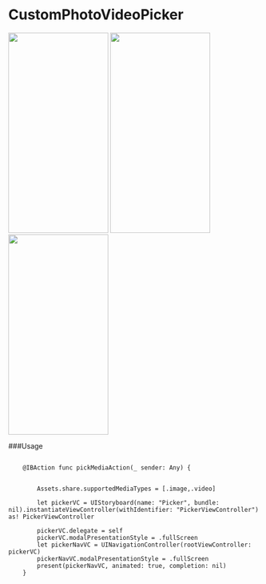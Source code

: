 # CustomPhotoVideoPicker

<p float="left">
 <img src="https://user-images.githubusercontent.com/29371886/145667507-4fd26399-8abf-492a-93e6-2a00131df508.png" data-canonical-src="https://gyazo.com/eb5c5741b6a9a16c692170a41a49c858.png" width="200" height="400" />
 
   <img src="https://user-images.githubusercontent.com/29371886/145667597-3b2326bb-4ac2-422b-8900-9a1782b81d69.png" data-canonical-src="https://gyazo.com/eb5c5741b6a9a16c692170a41a49c858.png" width="200" height="400" />
 
  <img src="https://user-images.githubusercontent.com/29371886/145667641-95d8ea13-ed01-430c-8f28-a1c35a730654.png" data-canonical-src="https://gyazo.com/eb5c5741b6a9a16c692170a41a49c858.png" width="200" height="400" />
 
</p>


###Usage

```
    
    @IBAction func pickMediaAction(_ sender: Any) {
        
        
        Assets.share.supportedMediaTypes = [.image,.video]
        
        let pickerVC = UIStoryboard(name: "Picker", bundle: nil).instantiateViewController(withIdentifier: "PickerViewController") as! PickerViewController
        
        pickerVC.delegate = self
        pickerVC.modalPresentationStyle = .fullScreen
        let pickerNavVC = UINavigationController(rootViewController: pickerVC)
        pickerNavVC.modalPresentationStyle = .fullScreen
        present(pickerNavVC, animated: true, completion: nil)
    }

```
